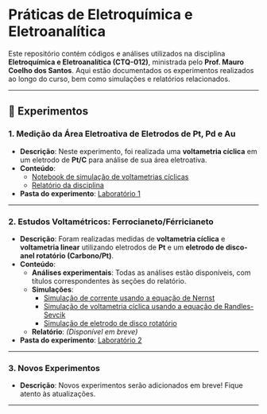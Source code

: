 # Práticas de Eletroquímica e Eletroanalítica

Este repositório contém códigos e análises utilizados na disciplina **Eletroquímica e Eletroanalítica (CTQ-012)**, ministrada pelo **Prof. Mauro Coelho dos Santos**. Aqui estão documentados os experimentos realizados ao longo do curso, bem como simulações e relatórios relacionados.

---

## 📂 Experimentos

### 1. **Medição da Área Eletroativa de Eletrodos de Pt, Pd e Au**
   - **Descrição**: Neste experimento, foi realizada uma **voltametria cíclica** em um eletrodo de **Pt/C** para análise de sua área eletroativa.
   - **Conteúdo**:
     - [Notebook de simulação de voltametrias cíclicas](https://github.com/PassosSouza/LabsEletroquimica/blob/main/Laboratorio%201/Cyclic%20Voltammetry%20-%20From%20paper.ipynb)
     - [Relatório da disciplina](https://github.com/PassosSouza/LabsEletroquimica/blob/main/Laboratorio%201/Relatório_1___Eletroquimica_Eletroanalitica.pdf)
   - **Pasta do experimento**: [Laboratório 1](https://github.com/PassosSouza/LabsEletroquimica/tree/main/Laboratorio%201)

---

### 2. **Estudos Voltamétricos: Ferrocianeto/Férricianeto**
   - **Descrição**: Foram realizadas medidas de **voltametria cíclica** e **voltametria linear** utilizando eletrodos de **Pt** e um **eletrodo de disco-anel rotatório (Carbono/Pt)**.
   - **Conteúdo**:
     - **Análises experimentais**: Todas as análises estão disponíveis, com títulos correspondentes às seções do relatório.
     - **Simulações**:
       - [Simulação de corrente usando a equação de Nernst](https://github.com/PassosSouza/LabsEletroquimica/blob/main/Laboratorio%202/Teorias/Visualizar_Nernst.ipynb)
       - [Simulação de voltametria cíclica usando a equação de Randles-Sevcik](https://github.com/PassosSouza/LabsEletroquimica/blob/main/Laboratorio%202/Teorias/Eq%20Randles-Sevcik.ipynb)
       - [Simulação de eletrodo de disco rotatório](https://github.com/PassosSouza/LabsEletroquimica/blob/main/Laboratorio%202/Teorias/RRDE_.ipynb)
     - **Relatório**: *(Disponível em breve)*
   - **Pasta do experimento**: [Laboratório 2](https://github.com/PassosSouza/LabsEletroquimica/tree/main/Laboratorio%202)

---

### 3. **Novos Experimentos**
   - **Descrição**: Novos experimentos serão adicionados em breve! Fique atento às atualizações.

---

